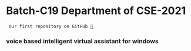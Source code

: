 # Batch-C19 Department of CSE-2021
     our first repository on GitHub 💞

### voice based intelligent virtual assistant for windows

